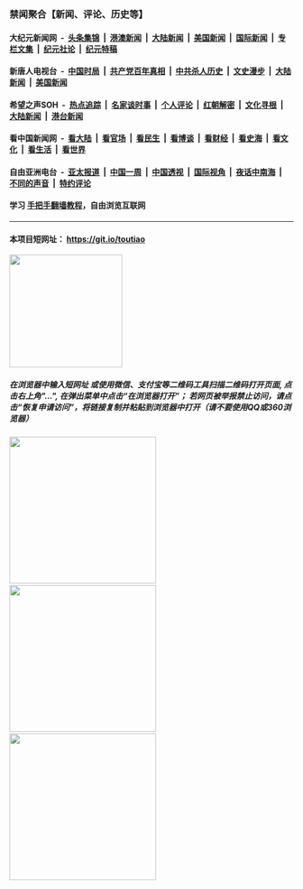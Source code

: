 ### 禁闻聚合【新闻、评论、历史等】

#### 大纪元新闻网 &nbsp;-&nbsp; [头条集锦](indexes/E头条集锦.md?t=02261631) &nbsp;|&nbsp; [港澳新闻](indexes/E港澳新闻.md?t=02261631)  &nbsp;|&nbsp; [大陆新闻](indexes/E大陆新闻.md?t=02261631) &nbsp;|&nbsp; [美国新闻](indexes/E美国新闻.md?t=02261631) &nbsp;|&nbsp; [国际新闻](indexes/E国际新闻.md?t=02261631) &nbsp;|&nbsp; [专栏文集](indexes/E专栏文集.md?t=02261631) &nbsp;|&nbsp; [纪元社论](indexes/E纪元社论.md?t=02261631) &nbsp;|&nbsp; [纪元特稿](indexes/E纪元特稿.md?t=02261631) 

#### 新唐人电视台 &nbsp;-&nbsp; [中国时局](indexes/N中国时局.md?t=02261631) &nbsp;|&nbsp; [共产党百年真相](indexes/N共产党百年真相.md?t=02261631) &nbsp;|&nbsp; [中共杀人历史](indexes/N中共杀人历史.md?t=02261631) &nbsp;|&nbsp; [文史漫步](indexes/N文史漫步.md?t=02261631) &nbsp;|&nbsp; [大陆新闻](indexes/N大陆新闻.md?t=02261631) &nbsp;|&nbsp; [美国新闻](indexes/N美国新闻.md?t=02261631)

#### 希望之声SOH &nbsp;-&nbsp; [热点追踪](indexes/H热点追踪.md?t=02261631) &nbsp;|&nbsp; [名家谈时事](indexes/H名家谈时事.md?t=02261631) &nbsp;|&nbsp; [个人评论](indexes/H个人评论.md?t=02261631)  &nbsp;|&nbsp; [红朝解密](indexes/H红朝解密.md?t=02261631) &nbsp;|&nbsp; [文化寻根](indexes/H文化寻根.md?t=02261631) &nbsp;|&nbsp; [大陆新闻](indexes/H大陆新闻.md?t=02261631) &nbsp;|&nbsp; [港台新闻](indexes/H港台新闻.md?t=02261631)

#### 看中国新闻网 &nbsp;-&nbsp; [看大陆](indexes/S看大陆.md?t=02261631) &nbsp;|&nbsp; [看官场](indexes/S看官场.md?t=02261631) &nbsp;|&nbsp; [看民生](indexes/S看民生.md?t=02261631)  &nbsp;|&nbsp; [看博谈](indexes/S看博谈.md?t=02261631) &nbsp;|&nbsp; [看财经](indexes/S看财经.md?t=02261631) &nbsp;|&nbsp; [看史海](indexes/S看史海.md?t=02261631) &nbsp;|&nbsp; [看文化](indexes/S看文化.md?t=02261631) &nbsp;|&nbsp; [看生活](indexes/S看生活.md?t=02261631) &nbsp;|&nbsp; [看世界](indexes/S看世界.md?t=02261631)

#### 自由亚洲电台 &nbsp;-&nbsp; [亚太报道](indexes/R亚太报道.md?t=02261631) &nbsp;|&nbsp; [中国一周](indexes/R中国一周.md?t=02261631) &nbsp;|&nbsp; [中国透视](indexes/R中国透视.md?t=02261631)  &nbsp;|&nbsp; [国际视角](indexes/R国际视角.md?t=02261631) &nbsp;|&nbsp; [夜话中南海](indexes/R夜话中南海.md?t=02261631) &nbsp;|&nbsp; [不同的声音](indexes/R不同的声音.md?t=02261631) &nbsp;|&nbsp; [特约评论](indexes/R特约评论.md?t=02261631)

#### 学习 [手把手翻墙教程](https://github.com/gfw-breaker/guides/wiki)，自由浏览互联网

----

#### 本项目短网址： https://git.io/toutiao
<img src="https://raw.githubusercontent.com/gfw-breaker/banned-news/master/scripts/img/qr.png" width="200px"/>  

##### 在浏览器中输入短网址 或使用微信、支付宝等二维码工具扫描二维码打开页面, 点击右上角"...", 在弹出菜单中点击“在浏览器打开”； 若网页被举报禁止访问，请点击“恢复申请访问”，将链接复制并粘贴到浏览器中打开（请不要使用QQ或360浏览器）

<img src="https://raw.githubusercontent.com/gfw-breaker/banned-news/master/scripts/img/1.png" width="260px"/> &nbsp; <img src="https://raw.githubusercontent.com/gfw-breaker/banned-news/master/scripts/img/2.png" width="260px"/> &nbsp; <img src="https://raw.githubusercontent.com/gfw-breaker/banned-news/master/scripts/img/3.png" width="260px"/>

